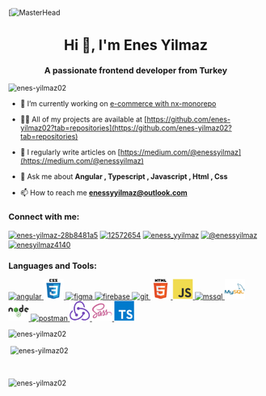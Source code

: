  [![MasterHead](https://blog.back4app.com/wp-content/uploads/2023/06/Front-end-programming-languages.jpeg)

<h1 align="center">Hi 👋, I'm Enes Yilmaz</h1>
<h3 align="center">A passionate frontend developer from Turkey</h3>

<p align="left"> <img src="https://komarev.com/ghpvc/?username=enes-yilmaz02&label=Profile%20views&color=0e75b6&style=flat" alt="enes-yilmaz02" /> </p>

- 🔭 I’m currently working on [e-commerce with nx-monorepo](https://gitlab.com/nxmonorepo/ecommerce-tool)

- 👨‍💻 All of my projects are available at [https://github.com/enes-yilmaz02?tab=repositories](https://github.com/enes-yilmaz02?tab=repositories)

- 📝 I regularly write articles on [https://medium.com/@enessyilmaz](https://medium.com/@enessyilmaz)

- 💬 Ask me about **Angular , Typescript , Javascript , Html , Css**

- 📫 How to reach me **enessyyilmaz@outlook.com**

<h3 align="left">Connect with me:</h3>
<p align="left">
<a href="https://linkedin.com/in/enes-yilmaz-28b8481a5" target="blank"><img align="center" src="https://raw.githubusercontent.com/rahuldkjain/github-profile-readme-generator/master/src/images/icons/Social/linked-in-alt.svg" alt="enes-yilmaz-28b8481a5" height="30" width="40" /></a>
<a href="https://stackoverflow.com/users/12572654" target="blank"><img align="center" src="https://raw.githubusercontent.com/rahuldkjain/github-profile-readme-generator/master/src/images/icons/Social/stack-overflow.svg" alt="12572654" height="30" width="40" /></a>
<a href="https://instagram.com/eness_yyilmaz" target="blank"><img align="center" src="https://raw.githubusercontent.com/rahuldkjain/github-profile-readme-generator/master/src/images/icons/Social/instagram.svg" alt="eness_yyilmaz" height="30" width="40" /></a>
<a href="https://medium.com/@enessyilmaz" target="blank"><img align="center" src="https://raw.githubusercontent.com/rahuldkjain/github-profile-readme-generator/master/src/images/icons/Social/medium.svg" alt="@enessyilmaz" height="30" width="40" /></a>
<a href="https://discord.gg/enesyilmaz4140" target="blank"><img align="center" src="https://raw.githubusercontent.com/rahuldkjain/github-profile-readme-generator/master/src/images/icons/Social/discord.svg" alt="enesyilmaz4140" height="30" width="40" /></a>
</p>

<h3 align="left">Languages and Tools:</h3>
<p align="left"> <a href="https://angular.io" target="_blank" rel="noreferrer">
 <img src="https://angular.io/assets/images/logos/angular/angular.svg" alt="angular" width="40" height="40"/> </a>
 <a href="https://www.w3schools.com/css/" target="_blank" rel="noreferrer"> <img src="https://raw.githubusercontent.com/devicons/devicon/master/icons/css3/css3-original-wordmark.svg" alt="css3" width="40" height="40"/> </a>
 <a href="https://www.figma.com/" target="_blank" rel="noreferrer"> <img src="https://www.vectorlogo.zone/logos/figma/figma-icon.svg" alt="figma" width="40" height="40"/> </a> <a href="https://firebase.google.com/" target="_blank" rel="noreferrer"> <img src="https://www.vectorlogo.zone/logos/firebase/firebase-icon.svg" alt="firebase" width="40" height="40"/> </a> <a href="https://git-scm.com/" target="_blank" rel="noreferrer"> <img src="https://www.vectorlogo.zone/logos/git-scm/git-scm-icon.svg" alt="git" width="40" height="40"/> </a> <a href="https://www.w3.org/html/" target="_blank" rel="noreferrer"> <img src="https://raw.githubusercontent.com/devicons/devicon/master/icons/html5/html5-original-wordmark.svg" alt="html5" width="40" height="40"/> </a> <a href="https://developer.mozilla.org/en-US/docs/Web/JavaScript" target="_blank" rel="noreferrer"> <img src="https://raw.githubusercontent.com/devicons/devicon/master/icons/javascript/javascript-original.svg" alt="javascript" width="40" height="40"/> </a> <a href="https://www.microsoft.com/en-us/sql-server" target="_blank" rel="noreferrer"> <img src="https://www.svgrepo.com/show/303229/microsoft-sql-server-logo.svg" alt="mssql" width="40" height="40"/> </a> <a href="https://www.mysql.com/" target="_blank" rel="noreferrer"> <img src="https://raw.githubusercontent.com/devicons/devicon/master/icons/mysql/mysql-original-wordmark.svg" alt="mysql" width="40" height="40"/> </a> <a href="https://nodejs.org" target="_blank" rel="noreferrer"> <img src="https://raw.githubusercontent.com/devicons/devicon/master/icons/nodejs/nodejs-original-wordmark.svg" alt="nodejs" width="40" height="40"/> </a> <a href="https://postman.com" target="_blank" rel="noreferrer"> <img src="https://www.vectorlogo.zone/logos/getpostman/getpostman-icon.svg" alt="postman" width="40" height="40"/> </a> <a href="https://redux.js.org" target="_blank" rel="noreferrer"> <img src="https://raw.githubusercontent.com/devicons/devicon/master/icons/redux/redux-original.svg" alt="redux" width="40" height="40"/> </a> <a href="https://sass-lang.com" target="_blank" rel="noreferrer"> <img src="https://raw.githubusercontent.com/devicons/devicon/master/icons/sass/sass-original.svg" alt="sass" width="40" height="40"/> </a> <a href="https://www.typescriptlang.org/" target="_blank" rel="noreferrer"> <img src="https://raw.githubusercontent.com/devicons/devicon/master/icons/typescript/typescript-original.svg" alt="typescript" width="40" height="40"/> </a> </p>

<p><img align="left" src="https://github-readme-stats.vercel.app/api/top-langs?username=enes-yilmaz02&show_icons=true&locale=en&layout=compact" alt="enes-yilmaz02" /></p>
<br>

<p>&nbsp;<img align="center" src="https://github-readme-stats.vercel.app/api?username=enes-yilmaz02&show_icons=true&locale=en" alt="enes-yilmaz02" /></p>
<br>

<p><img align="center" src="https://github-readme-streak-stats.herokuapp.com/?user=enes-yilmaz02&" alt="enes-yilmaz02" /></p>
